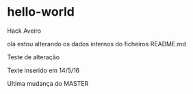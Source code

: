 # hello-world
Hack Aveiro

olá estou alterando os dados internos do ficheiros README.md

Teste de alteração

Texte inserido em 14/5/16

Ultima mudança do MASTER

